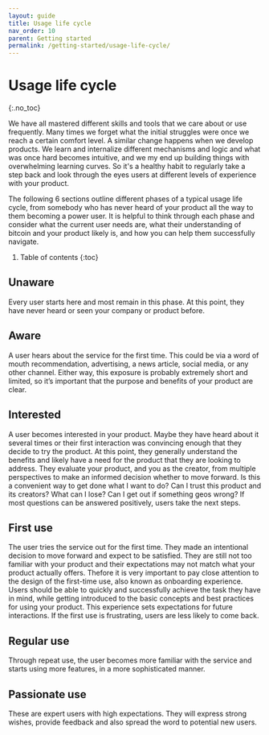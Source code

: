 ```yaml
---
layout: guide
title: Usage life cycle
nav_order: 10
parent: Getting started
permalink: /getting-started/usage-life-cycle/
---
```


# Usage life cycle
{:.no_toc}

We have all mastered different skills and tools that we care about or use frequently. Many times we forget what the initial struggles were once we reach a certain comfort level. A similar change happens when we develop products. We learn and internalize different mechanisms and logic and what was once hard becomes intuitive, and we my end up building things with overwhelming learning curves. So it's a healthy habit to regularly take a step back and look through the eyes users at different levels of experience with your product.

The following 6 sections outline different phases of a typical usage life cycle, from somebody who has never heard of your product all the way to them becoming a power user. It is helpful to think through each phase and consider what the current user needs are, what their understanding of bitcoin and your product likely is, and how you can help them successfully navigate.

1. Table of contents
{:toc}

## Unaware
Every user starts here and most remain in this phase. At this point, they have never heard or seen your company or product before. 

## Aware
A user hears about the service for the first time. This could be via a word of mouth recommendation, advertising, a news article, social media, or any other channel. Either way, this exposure is probably extremely short and limited, so it’s important that the purpose and benefits of your product are clear.

## Interested
A user becomes interested in your product. Maybe they have heard about it several times or their first interaction was convincing enough that they decide to try the product. At this point, they generally understand the benefits and likely have a need for the product that they are looking to address. They evaluate your product, and you as the creator, from multiple perspectives to make an informed decision whether to move forward. Is this a convenient way to get done what I want to do? Can I trust this product and its creators? What can I lose? Can I get out if something geos wrong? If most questions can be answered positively, users take the next steps.

## First use
The user tries the service out for the first time. They made an intentional decision to move forward and expect to be satisfied. They are still not too familiar with your product and their expectations may not match what your product actually offers. Thefore it is very important to pay close attention to the design of the first-time use, also known as onboarding experience. Users should be able to quickly and successfully achieve the task they have in mind, while getting introduced to the basic concepts and best practices for using your product. This experience sets expectations for future interactions. If the first use is frustrating, users are less likely to come back.

## Regular use
Through repeat use, the user becomes more familiar with the service and starts using more features, in a more sophisticated manner.

## Passionate use
These are expert users with high expectations. They will express strong wishes, provide feedback and also spread the word to potential new users.